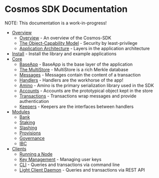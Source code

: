 # Cosmos SDK Documentation

NOTE: This documentation is a work-in-progress!

- [Overview](overview) 
    - [Overview](overview/overview.md) - An overview of the Cosmos-SDK
    - [The Object-Capability Model](overview/capabilities.md) - Security by
      least-privilege
    - [Application Architecture](overview/apps.md) - Layers in the application architecture
- [Install](install.md) - Install the library and example applications
- [Core](core)
    - [BaseApp](core/baseapp.md) - BaseApp is the base layer of the application
    - [The MultiStore](core/multistore.md) - MultiStore is a rich Merkle database
    - [Messages](core/messages.md) - Messages contain the content of a transaction
    - [Handlers](core/handlers.md) - Handlers are the workhorse of the app!
    - [Amino](core/amino.md) - Amino is the primary serialization library used in the SDK
    - [Accounts](core/accounts.md) - Accounts are the prototypical object kept in the store
    - [Transactions](core/transactions.md) - Transactions wrap messages and provide authentication
    - [Keepers](core/keepers.md) - Keepers are the interfaces between handlers
- [Modules](modules)
    - [Bank](modules/bank.md)
    - [Staking](modules/staking.md)
    - [Slashing](modules/slashing.md)
    - [Provisions](modules/provisions.md)
    - [Governance](modules/governance.md)
    - [IBC](modules/ibc.md)
- [Clients](clients)
    - [Running a Node](clients/node.md)
    - [Key Management](clients/keys.md) - Managing user keys
    - [CLI](clients/cli.md) - Queries and transactions via command line
    - [Light Client Daemon](clients/lcd.md) - Queries and transactions via REST
      API
